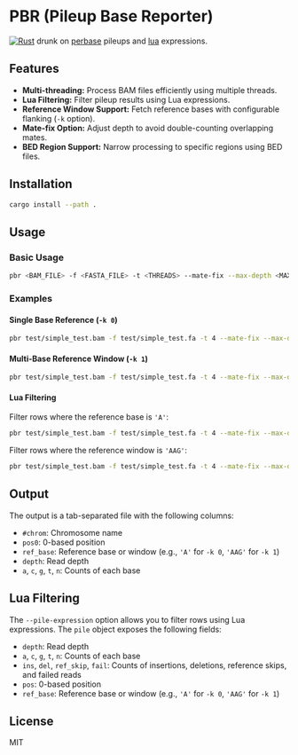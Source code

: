# PBR (Pileup Base Reporter)

[![Rust](https://github.com/brentp/pbr/actions/workflows/rust.yml/badge.svg)](https://github.com/brentp/pbr/actions/workflows/rust.yml)
drunk on [perbase](https://github.com/sstadick/perbase) pileups and [lua](https://github.com/khvzak/mlua/) expressions.

## Features

- **Multi-threading:** Process BAM files efficiently using multiple threads.
- **Lua Filtering:** Filter pileup results using Lua expressions.
- **Reference Window Support:** Fetch reference bases with configurable flanking (`-k` option).
- **Mate-fix Option:** Adjust depth to avoid double-counting overlapping mates.
- **BED Region Support:** Narrow processing to specific regions using BED files.

## Installation

```bash
cargo install --path .
```

## Usage

### Basic Usage

```bash
pbr <BAM_FILE> -f <FASTA_FILE> -t <THREADS> --mate-fix --max-depth <MAX_DEPTH> -k <FLANKING>
```

### Examples

#### Single Base Reference (`-k 0`)

```bash
pbr test/simple_test.bam -f test/simple_test.fa -t 4 --mate-fix --max-depth 500000 -k 0
```

#### Multi-Base Reference Window (`-k 1`)

```bash
pbr test/simple_test.bam -f test/simple_test.fa -t 4 --mate-fix --max-depth 500000 -k 1
```

#### Lua Filtering

Filter rows where the reference base is `'A'`:

```bash
pbr test/simple_test.bam -f test/simple_test.fa -t 4 --mate-fix --max-depth 500000 -k 0 --pile-expression "return pile.ref_base == 'A'"
```

Filter rows where the reference window is `'AAG'`:

```bash
pbr test/simple_test.bam -f test/simple_test.fa -t 4 --mate-fix --max-depth 500000 -k 1 --pile-expression "return pile.ref_base == 'AAG'"
```

## Output

The output is a tab-separated file with the following columns:

- `#chrom`: Chromosome name
- `pos0`: 0-based position
- `ref_base`: Reference base or window (e.g., `'A'` for `-k 0`, `'AAG'` for `-k 1`)
- `depth`: Read depth
- `a`, `c`, `g`, `t`, `n`: Counts of each base

## Lua Filtering

The `--pile-expression` option allows you to filter rows using Lua expressions. The `pile` object exposes the following fields:

- `depth`: Read depth
- `a`, `c`, `g`, `t`, `n`: Counts of each base
- `ins`, `del`, `ref_skip`, `fail`: Counts of insertions, deletions, reference skips, and failed reads
- `pos`: 0-based position
- `ref_base`: Reference base or window (e.g., `'A'` for `-k 0`, `'AAG'` for `-k 1`)

## License

MIT
